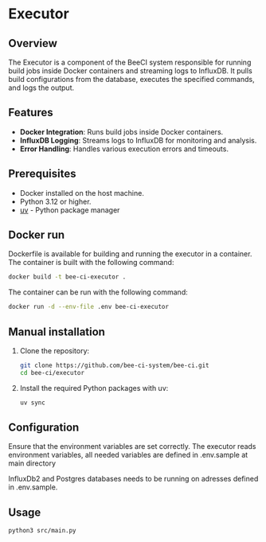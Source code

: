 # Executor

## Overview

The Executor is a component of the BeeCI system responsible for running build jobs inside Docker containers and streaming logs to InfluxDB. It pulls build configurations from the database, executes the specified commands, and logs the output.

## Features

- **Docker Integration**: Runs build jobs inside Docker containers.
- **InfluxDB Logging**: Streams logs to InfluxDB for monitoring and analysis.
- **Error Handling**: Handles various execution errors and timeouts.

## Prerequisites

- Docker installed on the host machine.
- Python 3.12 or higher.
- [uv](https://github.com/astral-sh/uv) - Python package manager

## Docker run
Dockerfile is available for building and running the executor in a container. The container is built with the following command:
```sh
docker build -t bee-ci-executor .
```

The container can be run with the following command:
```sh
docker run -d --env-file .env bee-ci-executor
```

## Manual installation

1. Clone the repository:
    ```sh
    git clone https://github.com/bee-ci-system/bee-ci.git
    cd bee-ci/executor
    ```

2. Install the required Python packages with uv:
    ```sh
    uv sync
    ```

## Configuration

Ensure that the environment variables are set correctly. The executor reads environment variables, all needed variables are defined in .env.sample at main directory

InfluxDb2 and Postgres databases needs to be running on adresses defined in .env.sample.

## Usage

```sh
python3 src/main.py
```